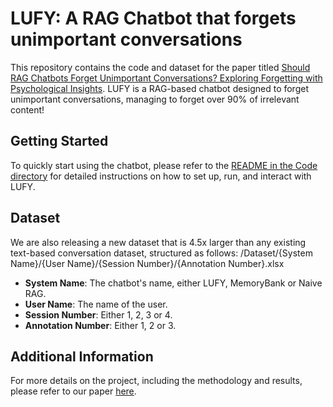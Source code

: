 # LUFY: A RAG Chatbot that forgets unimportant conversations

This repository contains the code and dataset for the paper titled [Should RAG Chatbots Forget Unimportant Conversations?
Exploring Forgetting with Psychological Insights](https://baseball.yahoo.co.jp/npb/). LUFY is a RAG-based chatbot designed to forget unimportant conversations, managing to forget over 90% of irrelevant content!

## Getting Started

To quickly start using the chatbot, please refer to the [README in the Code directory](./Code/README.md) for detailed instructions on how to set up, run, and interact with LUFY.

## Dataset

We are also releasing a new dataset that is 4.5x larger than any existing text-based conversation dataset, structured as follows:
/Dataset/{System Name}/{User Name}/{Session Number}/{Annotation Number}.xlsx

- **System Name**: The chatbot's name, either LUFY, MemoryBank or Naive RAG.
- **User Name**: The name of the user.
- **Session Number**: Either 1, 2, 3 or 4.
- **Annotation Number**: Either 1, 2 or 3.

## Additional Information

For more details on the project, including the methodology and results, please refer to our paper [here](https://baseball.yahoo.co.jp/npb/).


